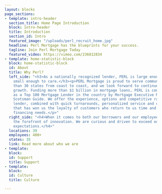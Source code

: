 ```yaml
---
layout: blocks
page_sections:
- template: intro-header
  section_title: Home Page Introduction
  block: intro-header
  title: Introduction
  section_id: Intro
  featured_image: "/uploads/perl_recruit_home.jpg"
  headline: Perl Mortgage has the blueprints for your success.
  tagline: Join Perl Mortgage Today
  featured_video: https://vimeo.com/236812834
- template: home-statistic-block
  block: home-statistic-block
  id: About
  title: Why Perl?
  left_side: "<h3>As a nationally recognized lender, PERL is large enough to serve,
    small enough to care.</h3><p>PERL Mortgage is proud to serve communities in more
    than 30 states from coast to coast, and we look forward to continued national
    growth. Funding more than $1 billion in mortgage loans, PERL is consistently ranked
    as a Top 100 Mortgage Lender in the country by Mortgage Executive Magazine and
    Scotsman Guide. We offer the experience, options and competitive rates of a large
    lender, combined with quick turnarounds, personalized service and unmatched integrity
    that has won us the loyalty of customers who return to us time and again for their
    financing needs.</p>"
  right_side: "<h4>When it comes to both our borrowers and our employees, we are at
    the forefront of innovation. We are curious and driven to exceed our borrowers’
    expectations.</h4>"
  locations: 39
  employees: 400+
  states: 35
  link: Read more about who we are
- template: 
  block: 
  id: Support
  title: Support
- template: 
  block: 
  id: Culture
  title: Culture

---
```

